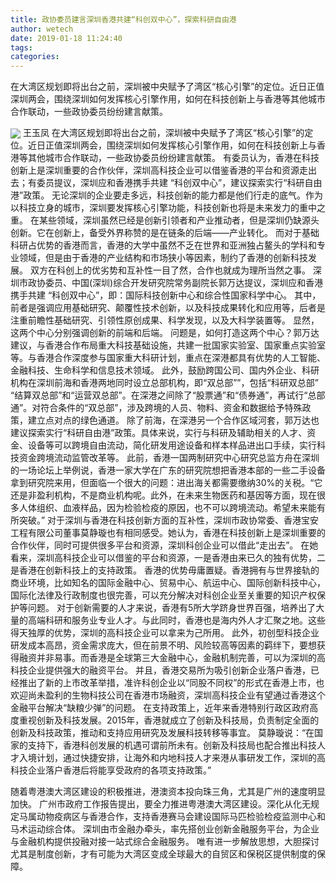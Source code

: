 ```yaml
---
title: 政协委员建言深圳香港共建“科创双中心”，探索科研自由港
author: wetech
date: 2019-01-18 11:24:40
tags: 
categories: 
---
```

在大湾区规划即将出台之前，深圳被中央赋予了湾区“核心引擎”的定位。近日正值深圳两会，围绕深圳如何发挥核心引擎作用，如何在科技创新上与香港等其他城市合作联动，一些政协委员纷纷建言献策。
<!-- more -->
<img align="center" border="0" src="https://imgcdn.yicai.com/uppics/images/2019/01/e50ae2ffc3587366842f010807acc41c.jpg" />
王玉凤
在大湾区规划即将出台之前，深圳被中央赋予了湾区“核心引擎”的定位。近日正值深圳两会，围绕深圳如何发挥核心引擎作用，如何在科技创新上与香港等其他城市合作联动，一些政协委员纷纷建言献策。
有委员认为，香港在科技创新上是深圳重要的合作伙伴，深圳高科技企业可以借鉴香港的平台和资源走出去；有委员提议，深圳应和香港携手共建 “科创双中心”，建议探索实行“科研自由港”政策。
无论深圳的企业要走多远，科技创新的能力都是他们行走的底气。作为以科技立身的城市，深圳要发挥核心引擎功能，科技创新也将是未来发力的重中之重。
在某些领域，深圳虽然已经是创新引领者和产业推动者，但是深圳仍缺源头创新。它在创新上，备受外界称赞的是在链条的后端——产业转化。
而对于基础科研占优势的香港而言，香港的大学中虽然不乏在世界和亚洲独占鳌头的学科和专业领域，但是由于香港的产业结构和市场狭小等因素，制约了香港的创新科技发展。
双方在科创上的优劣势和互补性一目了然，合作也就成为理所当然之事。
深圳市政协委员、中国(深圳)综合开发研究院常务副院长郭万达提议，深圳应和香港携手共建 “科创双中心”，即：国际科技创新中心和综合性国家科学中心。
其中，前者是强调应用基础研究、颠覆性技术创新，以及科技成果转化和应用等，后者是注重前瞻性基础研究、引领性原创成果、科学发现，以及大科学装置等。 显然，这两个中心分别强调创新的前端和后端。
问题是，如何打造这两个中心？郭万达建议，与香港合作布局重大科技基础设施，共建一批国家实验室、国家重点实验室等。与香港合作深度参与国家重大科研计划，重点在深港都具有优势的人工智能、金融科技、生命科学和信息技术领域。
此外，鼓励跨国公司、国内外企业、科研机构在深圳前海和香港两地同时设立总部机构，即“双总部””，包括“科研双总部” “结算双总部”和“运营双总部”。在深港之间除了“股票通”和“债券通”，再试行“总部通”。对符合条件的“双总部”，涉及跨境的人员、物料、资金和数据给予特殊政策，建立点对点的绿色通道。
除了前海，在深港另一个合作区域河套，郭万达也建议探索实行“科研自由港”政策。具体来说，实行与科研及辅助相关的人才、资金、设备等可以跨境自由流动，简化研发用途设备和样本样品进出口手续，实行科技资金跨境流动监管改革等。
此前，香港一国两制研究中心研究总监方舟在深圳的一场论坛上举例说，香港一家大学在广东的研究院想把香港本部的一些二手设备拿到研究院来用，但面临一个很大的问题：进出海关都需要缴纳30%的关税。“它还是非盈利机构，不是商业机构呢。此外，在未来生物医药和基因等方面，现在很多人体组织、血液样品，因为检验检疫的原因，也不可以跨境流动。希望未来能有所突破。”
对于深圳与香港在科技创新方面的互补性，深圳市政协常委、香港宝安工程有限公司董事莫静璇也有相同感受。她认为，香港在科技创新上是深圳重要的合作伙伴，同时可提供很多平台和资源，深圳科创企业可以借此“走出去”。
在她看来，深圳高科技企业可以借鉴的平台和资源，一是香港由来已久的独有优势，二是香港在创新科技上的支持政策。
香港的优势毋庸置疑。香港拥有与世界接轨的商业环境，比如知名的国际金融中心、贸易中心、航运中心、国际创新科技中心，国际化法律及行政制度也很完善，可以充分解决对科创企业至关重要的知识产权保护等问题。
对于创新需要的人才来说，香港有5所大学跻身世界百强，培养出了大量的高端科研和服务业专业人才。与此同时，香港也是海内外人才汇聚之地。这些得天独厚的优势，深圳的高科技企业可以拿来为己所用。
此外，初创型科技企业研发成本高昂，资金需求庞大，但在前景不明、风险较高等因素的羁绊下，要想获得融资并非易事。而香港是全球第三大金融中心，金融机制完善，可以为深圳的高科技企业提供强大的融资平台。
并且，香港交易所为吸引创新企业落户香港，已经推出了新的上市改革举措，准许科创企业以“同股不同权”的形式在香港上市，也欢迎尚未盈利的生物科技公司在香港市场融资，深圳高科技企业有望通过香港这个金融平台解决“缺粮少弹”的问题。
在支持政策上，近年来香港特别行政区政府高度重视创新及科技发展。2015年，香港就成立了创新及科技局，负责制定全面的创新及科技政策，推动和支持应用研究及发展科技转移等事宜。
莫静璇说：“在国家的支持下，香港科创发展的机遇可谓前所未有。创新及科技局也配合推出科技人才入境计划，通过快捷安排，让海外和内地科技人才来港从事研发工作，深圳的高科技企业落户香港后将能享受政府的各项支持政策。”
 
 
随着粤港澳大湾区建设的积极推进，港澳资本投向珠三角，尤其是广州的速度明显加快。
广州市政府工作报告提出，要全力推进粤港澳大湾区建设。深化从化无规定马属动物疫病区与香港合作，支持香港赛马会建设国际马匹检验检疫监测中心和马术运动综合体。
深圳由市金融办牵头，率先搭创业创新金融服务平台，为企业与金融机构提供投融对接一站式综合金融服务。
唯有进一步解放思想，大胆探讨尤其是制度创新，才有可能为大湾区变成全球最大的自贸区和保税区提供制度的保障。
